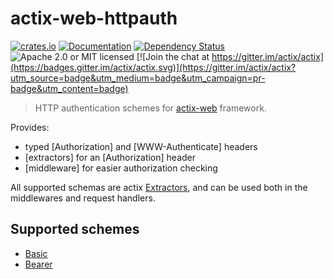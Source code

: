 # actix-web-httpauth

[![crates.io](https://img.shields.io/crates/v/actix-web-httpauth)](https://crates.io/crates/actix-web-httpauth)
[![Documentation](https://docs.rs/actix-web-httpauth/badge.svg)](https://docs.rs/actix-web-httpauth)
[![Dependency Status](https://deps.rs/crate/actix-web-httpauth/0.4.2/status.svg)](https://deps.rs/crate/actix-web-httpauth/0.4.2)
![Apache 2.0 or MIT licensed](https://img.shields.io/crates/l/actix-web-httpauth)
[![Join the chat at https://gitter.im/actix/actix](https://badges.gitter.im/actix/actix.svg)](https://gitter.im/actix/actix?utm_source=badge&utm_medium=badge&utm_campaign=pr-badge&utm_content=badge)

> HTTP authentication schemes for [actix-web](https://github.com/actix/actix-web) framework.

Provides:
 * typed [Authorization] and [WWW-Authenticate] headers
 * [extractors] for an [Authorization] header
 * [middleware] for easier authorization checking

All supported schemas are actix [Extractors](https://docs.rs/actix-web/2.0.0/actix_web/trait.FromRequest.html),
and can be used both in the middlewares and request handlers.

## Supported schemes

 * [Basic](https://tools.ietf.org/html/rfc7617)
 * [Bearer](https://tools.ietf.org/html/rfc6750)
